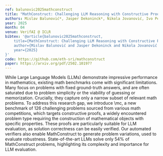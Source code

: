 ```yaml
---
ref: balunovic2025mathconstruct
title: "MathConstruct: Challenging LLM Reasoning with Constructive Proofs"
authors: Mislav Balunović*, Jasper Dekoninck*, Nikola Jovanović, Ivo Petrov, Martin Vechev
year: 2025
month: 04
venue: VerifAI @ ICLR
bibtex: '@article{balunovic2025mathconstruct,
    title={MathConstruct: Challenging LLM Reasoning with Constructive Proofs},
    author={Mislav Balunović and Jasper Dekoninck and Nikola Jovanović and Ivo Petrov and Martin Vechev},
    year={2025}
}'
code: https://github.com/eth-sri/mathconstruct
paper: https://arxiv.org/pdf/2502.10197?
---
```

While Large Language Models (LLMs) demonstrate impressive performance in mathematics, existing math benchmarks come with significant limitations. Many focus on problems with fixed ground-truth answers, and are often saturated due to problem simplicity or the viability of guessing or memorization. Crucially, they capture only a narrow subset of relevant math problems. To address this research gap, we introduce \mc, a new benchmark of 126 challenging problems sourced from various math competitions, which targets constructive proofs, a widely encountered problem type requiring the construction of mathematical objects with specific properties. These proofs are particularly suitable for LLM evaluation, as solution correctness can be easily verified. Our automated verifiers also enable MathConstruct to generate problem variations, used to evaluate robustness. State-of-the-art LLMs solve only 54% of MathConstruct problems, highlighting its complexity and importance for LLM evaluation.